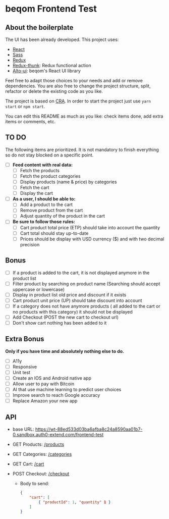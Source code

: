 # beqom Frontend Test

## About the boilerplate

The UI has been already developed. This project uses:

- [React](https://reactjs.org/)
- [Sass](http://sass-lang.com/)
- [Redux](https://redux.js.org/)
- [Redux-thunk](https://github.com/reduxjs/redux-thunk): Redux functional action
- [Alto-ui](https://beqom.github.io/alto/storybook): beqom's React UI library

Feel free to adapt those choices to your needs and add or remove dependencies. You are also free to change the project structure, split, refactor or delete the existing code as you like.

The project is based on [CRA](https://github.com/facebook/create-react-app). In order to start the project just use `yarn start` or `npm start`.

You can edit this README as much as you like: check items done, add extra items or comments, etc.

## TO DO

The following items are prioritized. It is not mandatory to finish everything so do not stay blocked on a specific point.

- [ ] **Feed content with real data:**
  - [ ] Fetch the products
  - [ ] Fetch the product categories
  - [ ] Display products (name & price) by categories
  - [ ] Fetch the cart
  - [ ] Display the cart
- [ ] **As a user, I should be able to:**
  - [ ] Add a product to the cart
  - [ ] Remove product from the cart
  - [ ] Adjust quantity of the product in the cart
- [ ] **Be sure to follow those rules:**
  - [ ] Cart product total price (ETP) should take into account the quantity
  - [ ] Cart total should stay up-to-date
  - [ ] Prices should be display with USD currency (\$) and with two decimal precision

## Bonus

- [ ] If a product is added to the cart, it is not displayed anymore in the product list
- [ ] Filter product by searching on product name (Searching should accept uppercase or lowercase)
- [ ] Display in product list old price and discount if it exists
- [ ] Cart product unit price (UP) should take discount into account
- [ ] If a category does not have anymore products ( all added to the cart or no products with this category) it should not be displayed
- [ ] Add Checkout (POST the new cart to checkout url)
- [ ] Don't show cart nothing has been added to it

## Extra Bonus

**Only if you have time and absolutely nothing else to do.**

- [ ] A11y
- [ ] Responsive
- [ ] Unit test
- [ ] Create an IOS and Android native app
- [ ] Allow user to pay with Bitcoin
- [ ] AI that use machine learning to predict user choices
- [ ] Improve search to reach Google accuracy
- [ ] Replace Amazon your new app

## API

- base URL: https://wt-88ed533d03ba6afba8c24a8590aa01b7-0.sandbox.auth0-extend.com/frontend-test
- GET Products: [/products](https://wt-88ed533d03ba6afba8c24a8590aa01b7-0.sandbox.auth0-extend.com/frontend-test/products)
- GET Categories: [/categories](https://wt-88ed533d03ba6afba8c24a8590aa01b7-0.sandbox.auth0-extend.com/frontend-test/categories)
- GET Cart: [/cart](https://wt-88ed533d03ba6afba8c24a8590aa01b7-0.sandbox.auth0-extend.com/frontend-test/cart)
- POST Checkout: [/checkout](https://wt-88ed533d03ba6afba8c24a8590aa01b7-0.sandbox.auth0-extend.com/frontend-test/checkout)

  - Body to send:

    ```json
    {
        "cart": [
            { "productId": 1, "quantity" 1 }
        ]
    }
    ```
